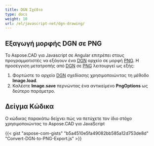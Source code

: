 ```yaml
---
title: DGN Σχέδιο
type: docs
weight: 10
url: /el/javascript-net/dgn-drawing/
---
```


## **Εξαγωγή μορφής DGN σε PNG**

Το Aspose.CAD για Javascript σε Angular επιτρέπει στους προγραμματιστές να εξάγουν ένα [DGN](https://docs.fileformat.com/cad/dgn/) αρχείο σε μορφή [PNG](https://docs.fileformat.com/image/png/).
Η προσέγγιση μετατροπής από [DGN](https://docs.fileformat.com/cad/dgn/) σε [PNG](https://docs.fileformat.com/image/png/) λειτουργεί ως εξής:

1. Φορτώστε το αρχείο [DGN](https://docs.fileformat.com/cad/dgn/) σχεδίασης χρησιμοποιώντας τη μέθοδο **Image.load**.
1. Καλέστε **Image.save** περνώντας ένα αντικείμενο **PngOptions** ως δεύτερο παράμετρο.

## Δείγμα Κώδικα

Ο κώδικας παρακάτω δείχνει πώς να πετύχετε τον ίδιο στόχο χρησιμοποιώντας το Aspose.CAD για JavaScript

{{< gist "aspose-com-gists" "b5a4510e5fa49082bb585a12d753de8d" "Convert-DGN-to-PNG-Export.js" >}}

